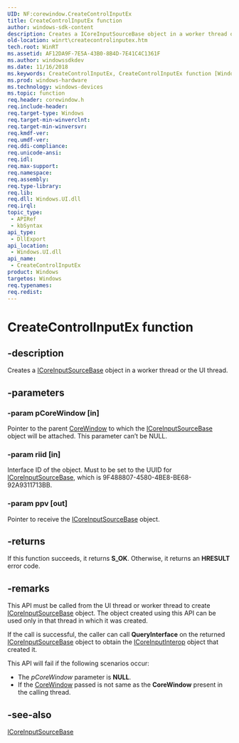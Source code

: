 ```yaml
---
UID: NF:corewindow.CreateControlInputEx
title: CreateControlInputEx function
author: windows-sdk-content
description: Creates a ICoreInputSourceBase object in a worker thread or the UI thread.
old-location: winrt\createcontrolinputex.htm
tech.root: WinRT
ms.assetid: AF12DA9F-7E5A-43B0-8B4D-7E41C4C1361F
ms.author: windowssdkdev
ms.date: 11/16/2018
ms.keywords: CreateControlInputEx, CreateControlInputEx function [Windows Runtime], corewindow/CreateControlInputEx, winrt.createcontrolinputex
ms.prod: windows-hardware
ms.technology: windows-devices
ms.topic: function
req.header: corewindow.h
req.include-header: 
req.target-type: Windows
req.target-min-winverclnt: 
req.target-min-winversvr: 
req.kmdf-ver: 
req.umdf-ver: 
req.ddi-compliance: 
req.unicode-ansi: 
req.idl: 
req.max-support: 
req.namespace: 
req.assembly: 
req.type-library: 
req.lib: 
req.dll: Windows.UI.dll
req.irql: 
topic_type:
 - APIRef
 - kbSyntax
api_type:
 - DllExport
api_location:
 - Windows.UI.dll
api_name:
 - CreateControlInputEx
product: Windows
targetos: Windows
req.typenames: 
req.redist: 
---
```


# CreateControlInputEx function


## -description


Creates a <a href="https://msdn.microsoft.com/675ca745-c593-4714-9fae-5fcab2c0336e">ICoreInputSourceBase</a> object in a worker thread or the UI thread. 


## -parameters




### -param pCoreWindow [in]

Pointer to the parent <a href="https://msdn.microsoft.com/60b1c8c6-c136-4c4c-8e46-69a792d58ed0">CoreWindow</a> to which the <a href="https://msdn.microsoft.com/675ca745-c593-4714-9fae-5fcab2c0336e">ICoreInputSourceBase</a> object will be attached. This parameter can’t be NULL.


### -param riid [in]

Interface ID of the object. Must to be set to the UUID for  <a href="https://msdn.microsoft.com/675ca745-c593-4714-9fae-5fcab2c0336e">ICoreInputSourceBase</a>, which is 9F488807-4580-4BE8-BE68-92A9311713BB.


### -param ppv [out]

Pointer to receive the <a href="https://msdn.microsoft.com/675ca745-c593-4714-9fae-5fcab2c0336e">ICoreInputSourceBase</a> object.


## -returns



If this function succeeds, it returns <b xmlns:loc="http://microsoft.com/wdcml/l10n">S_OK</b>. Otherwise, it returns an <b xmlns:loc="http://microsoft.com/wdcml/l10n">HRESULT</b> error code.




## -remarks



This API must be called from the UI thread or worker thread to create <a href="https://msdn.microsoft.com/675ca745-c593-4714-9fae-5fcab2c0336e">ICoreInputSourceBase</a> object. The object created using this API can be used only in that thread in which it was created. 

If the call is successful, the  caller can call <b>QueryInterface</b> on the returned <a href="https://msdn.microsoft.com/675ca745-c593-4714-9fae-5fcab2c0336e">ICoreInputSourceBase</a> object to obtain the <a href="https://msdn.microsoft.com/F7BA7EFB-D9DC-4FF2-97A4-C4818BCBD599">ICoreInputInterop</a> object that created it.

This API will fail if the following scenarios occur:

<ul>
<li>The <i>pCoreWindow</i> parameter is <b>NULL</b>.</li>
<li>If the <a href="https://msdn.microsoft.com/60b1c8c6-c136-4c4c-8e46-69a792d58ed0">CoreWindow</a> passed is not same as the <b>CoreWindow</b> present in the calling thread. </li>
</ul>



## -see-also




<a href="https://msdn.microsoft.com/675ca745-c593-4714-9fae-5fcab2c0336e">ICoreInputSourceBase</a>
 

 

